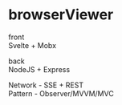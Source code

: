 # browserViewer

front <br />
Svelte + Mobx <br />


back <br />
NodeJS + Express <br />

Network - SSE + REST <br />
Pattern - Observer/MVVM/MVC

